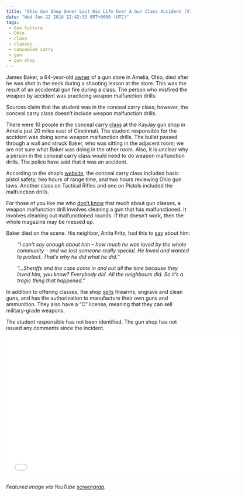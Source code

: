 ```yaml
---
title: "Ohio Gun Shop Owner Lost His Life Over A Gun Class Accident (VIDEO)"
date: "Wed Jun 22 2016 12:42:53 GMT+0000 (UTC)"
tags: 
 - Gun Culture
 - Ohio
 - class
 - classes
 - concealed carry
 - gun
 - gun shop
---
```

<p><!-- Quick Adsense WordPress Plugin: http://quicksense.net/ --></p><p>James Baker, a 64-year-old <a href="http://www.dailykos.com/stories/2016/6/20/1540632/-Gun-shop-owner-accidentally-killed-during-concealed-carry-class?detail=facebook" onclick="__gaTracker(&apos;send&apos;, &apos;event&apos;, &apos;outbound-article&apos;, &apos;http://www.dailykos.com/stories/2016/6/20/1540632/-Gun-shop-owner-accidentally-killed-during-concealed-carry-class?detail=facebook&apos;, &apos;owner&apos;);" target="_blank">owner</a> of a gun store in Amelia, Ohio, died after he was shot in the neck during a shooting lesson at the store. This was the result of an accidental gun fire during a&#xA0;class. The person who misfired the weapon by accident was practicing weapon malfunction drills.</p><p>Sources claim that the student was in the conceal carry class; however, the conceal carry class doesn&#x2019;t include weapon malfunction drills.</p><p>There were 10 people in the conceal carry&#xA0;<a href="http://www.nydailynews.com/news/national/ohio-man-accidentally-shot-death-gun-safety-class-drill-article-1.2679116" onclick="__gaTracker(&apos;send&apos;, &apos;event&apos;, &apos;outbound-article&apos;, &apos;http://www.nydailynews.com/news/national/ohio-man-accidentally-shot-death-gun-safety-class-drill-article-1.2679116&apos;, &apos;class&apos;);" target="_blank">class</a> at the KayJay gun shop in Amelia just 20 miles east of Cincinnati. The student responsible for the accident was doing some weapon malfunction drills. The bullet passed through a wall and struck Baker, who was sitting in the adjacent room; we are not sure what Baker was doing in the other room. Also, it is unclear why a person in the conceal carry class would need to do weapon malfunction drills. The police have said that it was an accident.</p><p>According to the shop&#x2019;s <a href="http://www.kayjaygunshop.com/classes-and-training/" onclick="__gaTracker(&apos;send&apos;, &apos;event&apos;, &apos;outbound-article&apos;, &apos;http://www.kayjaygunshop.com/classes-and-training/&apos;, &apos;website&apos;);" target="_blank">website</a>, the conceal carry class included basic pistol safety, two hours of range time, and two hours reviewing Ohio gun laws. Another class on Tactical Rifles and one on Pistols included the malfunction drills.</p><p>For those of you like me who <a href="http://www.gunsandammo.com/blogs/defend-thyself/running-the-gun-how-to-clear-a-handgun-malfunction/" onclick="__gaTracker(&apos;send&apos;, &apos;event&apos;, &apos;outbound-article&apos;, &apos;http://www.gunsandammo.com/blogs/defend-thyself/running-the-gun-how-to-clear-a-handgun-malfunction/&apos;, &apos;don\&apos;t know&apos;);" target="_blank">don&#x2019;t know</a> that much about gun classes, a weapon malfunction drill involves cleaning a gun that has malfunctioned. It involves cleaning out malfunctioned rounds. If that doesn&#x2019;t work, then the whole magazine may be messed up.</p><p>Baker died on the scene. His neighbor, Anita Fritz, had this to <a href="http://www.kansascity.com/news/nation-world/national/article84719792.html" onclick="__gaTracker(&apos;send&apos;, &apos;event&apos;, &apos;outbound-article&apos;, &apos;http://www.kansascity.com/news/nation-world/national/article84719792.html&apos;, &apos;say&apos;);" target="_blank">say</a> about him:</p><p style="padding-left: 30px;"><em>&#x201C;I can&#x2019;t say enough about him &#x2013; how much he was loved by the whole community &#x2013; and we lost someone really special. He loved and wanted to protect. That&#x2019;s why he did what he did.&#x201D;</em></p><p style="padding-left: 30px;"><em>&#x201C;&#x2026;Sheriffs and the cops come in and out all the time because they loved him, you know? Everybody did. All the&#xA0;neighbours&#xA0;did. So it&#x2019;s&#xA0;a tragic thing that happened.&#x201D;</em></p><p><!-- Quick Adsense WordPress Plugin: http://quicksense.net/ --></p><p>In addition to offering classes, the shop <a href="http://www.wcpo.com/news/local-news/clermont-county/amelia/dispatch-person-shot-killed-by-accident-in-clemont-county-gun-store" onclick="__gaTracker(&apos;send&apos;, &apos;event&apos;, &apos;outbound-article&apos;, &apos;http://www.wcpo.com/news/local-news/clermont-county/amelia/dispatch-person-shot-killed-by-accident-in-clemont-county-gun-store&apos;, &apos;sells&apos;);" target="_blank">sells</a> firearms, engrave and clean guns, and has the&#xA0;authorization to manufacture their own guns and ammunition. They also have a &#x201C;C&#x201D; license, meaning that they can sell military-grade weapons.</p><p>The student responsible has not been identified. The gun shop has not issued any comments since the incident.</p><p><span class="embed-youtube" style="text-align:center; display: block;"><iframe class="youtube-player" type="text/html" width="640" height="390" src="//www.youtube.com/embed/zAS73e4oPz0?version=3&amp;rel=1&amp;fs=1&amp;autohide=2&amp;showsearch=0&amp;showinfo=1&amp;iv_load_policy=1&amp;wmode=transparent" allowfullscreen="true" style="border:0;"></iframe></span></p><p><em>Featured image via YouTube <a href="https://www.youtube.com/watch?v=zAS73e4oPz0" onclick="__gaTracker(&apos;send&apos;, &apos;event&apos;, &apos;outbound-article&apos;, &apos;https://www.youtube.com/watch?v=zAS73e4oPz0&apos;, &apos;screengrab&apos;);" target="_blank">screengrab</a>.</em></p><div style="font-size:0px;height:0px;line-height:0px;margin:0;padding:0;clear:both"></div>